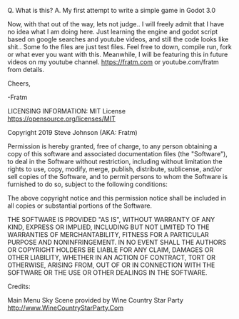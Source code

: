 Q. What is this?
A.  My first attempt to write a simple game in Godot 3.0

Now, with that out of the way, lets not judge.. I will freely admit that I have no idea what I am doing here.
Just learning the engine and godot script based on google searches and youtube videos, and still the code looks
like shit.. Some fo the files are just test files.    Feel free to down, compile run, fork or what ever you want with this.
Meanwhile, I will be featuring this in future videos on my youtube channel.  https://fratm.com or youtube.com/fratm from details.


Cheers,

-Fratm

LICENSING INFORMATION: MIT License https://opensource.org/licenses/MIT

Copyright 2019 Steve Johnson (AKA: Fratm)

Permission is hereby granted, free of charge, to any person obtaining a copy of this software and associated documentation
files (the "Software"), to deal in the Software without restriction, including without limitation the rights to use, copy,
modify, merge, publish, distribute, sublicense, and/or sell copies of the Software, and to permit persons to whom the
Software is furnished to do so, subject to the following conditions:

The above copyright notice and this permission notice shall be included in all copies or substantial portions of the Software.

THE SOFTWARE IS PROVIDED "AS IS", WITHOUT WARRANTY OF ANY KIND, EXPRESS OR IMPLIED, INCLUDING BUT NOT LIMITED TO THE
WARRANTIES OF MERCHANTABILITY, FITNESS FOR A PARTICULAR PURPOSE AND NONINFRINGEMENT. 
IN NO EVENT SHALL THE AUTHORS OR COPYRIGHT HOLDERS BE LIABLE FOR ANY CLAIM, DAMAGES OR OTHER LIABILITY, WHETHER IN AN
ACTION OF CONTRACT, TORT OR OTHERWISE, ARISING FROM, OUT OF OR IN CONNECTION WITH THE SOFTWARE OR THE USE OR OTHER
DEALINGS IN THE SOFTWARE.



Credits:

Main Menu Sky Scene provided by Wine Country Star Party  http://www.WineCountryStarParty.Com

